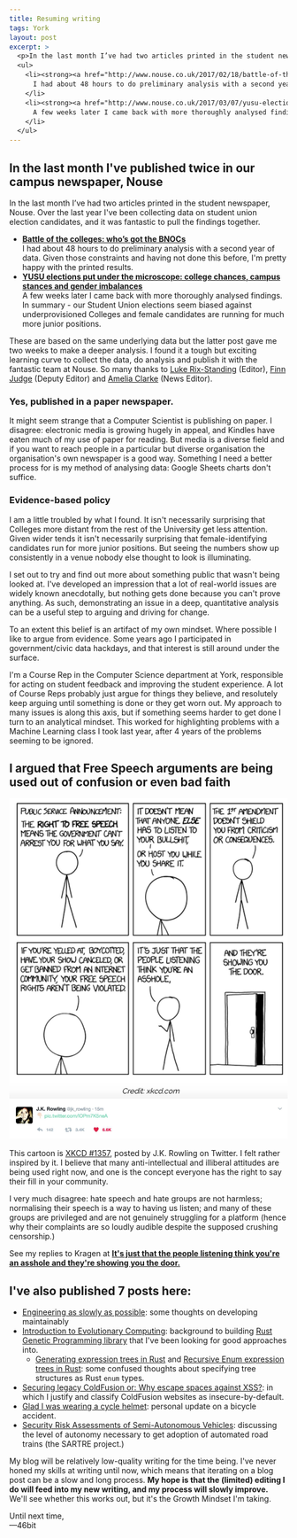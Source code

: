 ```yaml
---
title: Resuming writing
tags: York
layout: post
excerpt: >
  <p>In the last month I’ve had two articles printed in the student newspaper, Nouse. Over the last year I've been collecting data on student union election candidates, and it was fantastic to pull the findings together.</p>
  <ul>
    <li><strong><a href="http://www.nouse.co.uk/2017/02/18/battle-of-the-colleges-whos-got-the-bnocs/">Battle of the colleges: who’s got the BNOCs</a></strong><br />
      I had about 48 hours to do preliminary analysis with a second year of data. Given those constraints and having not done this before, I'm pretty happy with the printed results.
    </li>
    <li><strong><a href="http://www.nouse.co.uk/2017/03/07/yusu-elections-put-under-the-microscope-college-chances-campus-stances-and-gender-imbalances/">YUSU elections put under the microscope: college chances, campus stances and gender imbalances</a></strong><br />
      A few weeks later I came back with more thoroughly analysed findings. In summary - our Student Union elections seem biased against underprovisioned Colleges and female candidates are running for much more junior positions.
    </li>
  </ul>
---
```

## In the last month I've published twice in our campus newspaper, Nouse

In the last month I’ve had two articles printed in the student newspaper, Nouse. Over the last year I've been collecting data on student union election candidates, and it was fantastic to pull the findings together.

* **[Battle of the colleges: who’s got the BNOCs](http://www.nouse.co.uk/2017/02/18/battle-of-the-colleges-whos-got-the-bnocs/)**<br>
  I had about 48 hours to do preliminary analysis with a second year of data. Given those constraints and having not done this before, I'm pretty happy with the printed results.
* **[YUSU elections put under the microscope: college chances, campus stances and gender imbalances](http://www.nouse.co.uk/2017/03/07/yusu-elections-put-under-the-microscope-college-chances-campus-stances-and-gender-imbalances/)**<br>
  A few weeks later I came back with more thoroughly analysed findings. In summary - our Student Union elections seem biased against underprovisioned Colleges and female candidates are running for much more junior positions.

<!--more-->

These are based on the same underlying data but the latter post gave me two weeks to make a deeper analysis. I found it a tough but exciting learning curve to collect the data, do analysis and publish it with the fantastic team at Nouse. So many thanks to [Luke Rix-Standing](http://www.nouse.co.uk/author/luke-rix-standing/) (Editor), [Finn Judge](http://www.nouse.co.uk/author/finn-judge/) (Deputy Editor) and [Amelia Clarke](http://www.nouse.co.uk/author/amelia-clarke/) (News Editor).

### Yes, published in a paper newspaper.

It might seem strange that a Computer Scientist is publishing on paper. I disagree: electronic media is growing hugely in appeal, and Kindles have eaten much of my use of paper for reading. But media is a diverse field and if you want to reach people in a particular but diverse organisation the organisation's own newspaper is a good way. Something I need a better process for is my method of analysing data: Google Sheets charts don't suffice.

### Evidence-based policy

I am a little troubled by what I found. It isn't necessarily surprising that Colleges more distant from the rest of the University get less attention. Given wider tends it isn't necessarily surprising that female-identifying candidates run for more junior positions. But seeing the numbers show up consistently in a venue nobody else thought to look is illuminating.

I set out to try and find out more about something public that wasn't being looked at. I've developed an impression that a lot of real-world issues are widely known anecdotally, but nothing gets done because you can't prove anything. As such, demonstrating an issue in a deep, quantitative analysis can be a useful step to arguing and driving for change.

To an extent this belief is an artifact of my own mindset. Where possible I like to argue from evidence. Some years ago I participated in government/civic data hackdays, and that interest is still around under the surface.

I'm a Course Rep in the Computer Science department at York, responsible for acting on student feedback and improving the student experience. A lot of Course Reps probably just argue for things they believe, and resolutely keep arguing until something is done or they get worn out. My approach to many issues is along this axis, but if something seems harder to get done I turn to an analytical mindset. This worked for highlighting problems with a Machine Learning class I took last year, after 4 years of the problems seeming to be ignored.

## I argued that Free Speech arguments are being used out of confusion or even bad faith

<a href="https://xkcd.com/1357/"><img src="/assets/writing/xkcd-free-speech-door.jpg" alt="The XKCD cartoon I posted to argue the point." width="700"></a>

This cartoon is [XKCD #1357](https://xkcd.com/1357/), posted by J.K. Rowling on Twitter. I felt rather inspired by it. I believe that many anti-intellectual and illiberal attitudes are being used right now, and one is the concept everyone has the right to say their fill in your community.

I very much disagree: hate speech and hate groups are not harmless; normalising their speech is a way to having us listen; and many of these groups are privileged and are not genuinely struggling for a platform (hence why their complaints are so loudly audible despite the supposed crushing censorship.)

See my replies to Kragen at **[It's just that the people listening think you're an asshole and they're showing you the door.](https://www.facebook.com/photo.php?fbid=1257833534308290&set=a.147155018709486.33009.100002449667634&type=3&theater)**



## I've also published 7 posts here:

* [Engineering as slowly as possible](/2017/engineering-discipline-and-craft/): some thoughts on developing maintainably
* [Introduction to Evolutionary Computing](/2017/evolutionary-computing/): background to building [Rust Genetic Programming library](https://github.com/46bit/evco) that I've been looking for good approaches into.
    * [Generating expression trees in Rust](/2017/rust-generating-syntax-trees/) and [Recursive Enum expression trees in Rust](/2017/evco/): some confused thoughts about specifying tree structures as Rust `enum` types.
* [Securing legacy ColdFusion or: Why escape spaces against XSS?](/2017/coldfusion-insecure-escape-spaces/): in which I justify and classify ColdFusion websites as insecure-by-default.
* [Glad I was wearing a cycle helmet](/2017/bicycle-skid/): personal update on a bicycle accident.
* [Security Risk Assessments of Semi-Autonomous Vehicles](/2017/security-risk-assessment/): discussing the level of autonomy necessary to get adoption of automated road trains (the SARTRE project.)

My blog will be relatively low-quality writing for the time being. I've never honed my skills at writing until now, which means that iterating on a blog post can be a slow and long process. **My hope is that the (limited) editing I do will feed into my new writing, and my process will slowly improve.** We'll see whether this works out, but it's the Growth Mindset I'm taking.

Until next time,<br>
&mdash;46bit
